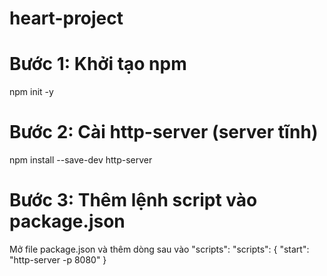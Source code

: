 # heart-project


# Bước 1: Khởi tạo npm
npm init -y
# Bước 2: Cài http-server (server tĩnh)
npm install --save-dev http-server
# Bước 3: Thêm lệnh script vào package.json
Mở file package.json và thêm dòng sau vào "scripts":
"scripts": {
  "start": "http-server -p 8080"
}
